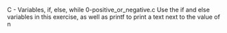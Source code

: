 C - Variables, if, else, while
  0-positive_or_negative.c
	Use the if and else variables in this exercise,
	as well as printf to print a text next to the value of n